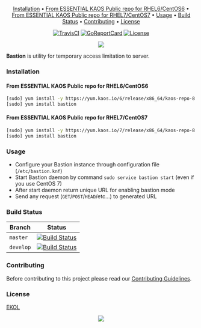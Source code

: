 <p align="center"><a href="#installation">Installation</a> • <a href="#from-essential-kaos-public-repo-for-rhel6centos6">From ESSENTIAL KAOS Public repo for RHEL6/CentOS6</a> • <a href="#from-essential-kaos-public-repo-for-rhel7centos7">From ESSENTIAL KAOS Public repo for RHEL7/CentOS7</a> • <a href="#usage">Usage</a> • <a href="#build-status">Build Status</a> • <a href="#contributing">Contributing</a> • <a href="#license">License</a></p>

<p align="center">
  <a href="https://travis-ci.org/essentialkaos/bastion"><img src="https://travis-ci.org/essentialkaos/bastion.svg?branch=master" alt="TravisCI"></a>
  <a href="https://goreportcard.com/report/github.com/essentialkaos/bastion"><img src="https://goreportcard.com/badge/github.com/essentialkaos/bastion" alt="GoReportCard"></a>
  <a href="https://essentialkaos.com/ekol"><img src="https://gh.kaos.io/ekol.svg" alt="License"></a>
</p>

<p align="center"><a href="#readme"><img src="https://gh.kaos.io/bastion.svg"/></a></p>

**Bastion** is utility for temporary access limitation to server.

### Installation

#### From ESSENTIAL KAOS Public repo for RHEL6/CentOS6

```bash
[sudo] yum install -y https://yum.kaos.io/6/release/x86_64/kaos-repo-8.0-0.el6.noarch.rpm
[sudo] yum install bastion
```

#### From ESSENTIAL KAOS Public repo for RHEL7/CentOS7

```bash
[sudo] yum install -y https://yum.kaos.io/7/release/x86_64/kaos-repo-8.0-0.el7.noarch.rpm
[sudo] yum install bastion
```

### Usage

* Configure your Bastion instance through configuration file (`/etc/bastion.knf`)
* Start Bastion daemon by command `sudo service bastion start` (even if you use CentOS 7)
* After start daemon return unique URL for enabling bastion mode
* Send any request (`GET`/`POST`/`HEAD`/etc...) to generated URL

### Build Status

| Branch | Status |
|--------|--------|
| `master` | [![Build Status](https://travis-ci.org/essentialkaos/bastion.svg?branch=master)](https://travis-ci.org/essentialkaos/bastion) |
| `develop` | [![Build Status](https://travis-ci.org/essentialkaos/bastion.svg?branch=develop)](https://travis-ci.org/essentialkaos/bastion) |

### Contributing

Before contributing to this project please read our [Contributing Guidelines](https://github.com/essentialkaos/contributing-guidelines#contributing-guidelines).

### License

[EKOL](https://essentialkaos.com/ekol)

<p align="center"><a href="https://essentialkaos.com"><img src="https://gh.kaos.io/ekgh.svg"/></a></p>
